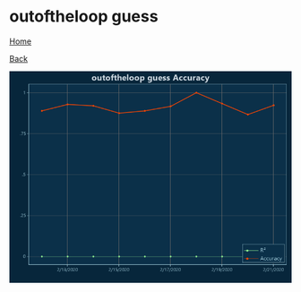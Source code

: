 # outoftheloop guess

[Home](../index.md)

[Back](outoftheloop.md)

![guess R²](../images/outoftheloop_guess_Accuracy.png "guess R²")

